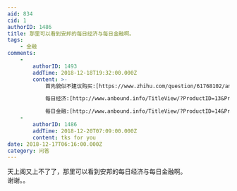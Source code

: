```yaml
---
aid: 834
cid: 1
authorID: 1486
title: 那里可以看到安邦的每日经济与每日金融啊。
tags:
    - 金融
comments:
    -
        authorID: 1493
        addTime: 2018-12-18T19:32:00.000Z
        content: >-
            首先貌似不建议购买:[https://www.zhihu.com/question/61768102/answer/452374935](https://www.zhihu.com/question/61768102/answer/452374935)  

            每日经济:[http://www.anbound.info/TitleView/?ProductID=13&ProductName=%C3%BF%C8%D5%BE%AD%BC%C3&ProductTable=Pro\_MeiRiJingJi](http://www.anbound.info/TitleView/?ProductID=13&ProductName=%C3%BF%C8%D5%BE%AD%BC%C3&ProductTable=Pro_MeiRiJingJi)  

            每日金融:[http://www.anbound.info/TitleView/?ProductID=14&ProductName=%C3%BF%C8%D5%BD%F0%C8%DA&ProductTable=Pro\_MeiRiJinRong](http://www.anbound.info/TitleView/?ProductID=14&ProductName=%C3%BF%C8%D5%BD%F0%C8%DA&ProductTable=Pro_MeiRiJinRong)
    -
        authorID: 1486
        addTime: 2018-12-20T07:09:00.000Z
        content: tks for you
date: 2018-12-17T06:16:00.000Z
category: 问答
---
```


天上阁又上不了了，那里可以看到安邦的每日经济与每日金融啊。  
谢谢。。
